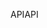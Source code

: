 <span data-ttu-id="bffe4-101">API</span><span class="sxs-lookup"><span data-stu-id="bffe4-101">API</span></span>